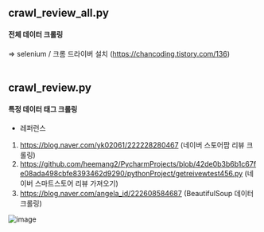 ## crawl_review_all.py
#### 전체 데이터 크롤링
=> selenium / 크롬 드라이버 설치 (https://chancoding.tistory.com/136)
<br> <br>

## crawl_review.py
#### 특정 데이터 태그 크롤링
- 레퍼런스
1. https://blog.naver.com/yk02061/222228280467 (네이버 스토어팜 리뷰 크롤링)
2. https://github.com/heemang2/PycharmProjects/blob/42de0b3b6b1c67fe08ada498cbfe8393462d9290/pythonProject/getreivewtest456.py (네이버 스마트스토어 리뷰 가져오기)
3. https://blog.naver.com/angela_id/222608584687 (BeautifulSoup 데이터 크롤링)

![image](https://user-images.githubusercontent.com/57982899/159191486-9d7d459a-0c2f-4255-9270-597aae04b305.png)



